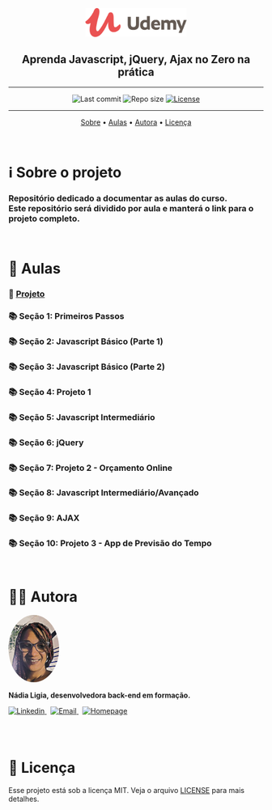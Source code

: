 <p align="center"><img src="../assets/logo.png" width=200></p>
<h2 align="center">Aprenda Javascript, jQuery, Ajax no Zero na prática</h2>

---

<p align="center">
  <img alt="Last commit" src="https://img.shields.io/github/last-commit/nlnadialigia/udemy?color=91091e" />

  <img alt="Repo size" src="https://img.shields.io/github/repo-size/nlnadialigia/udemy?color=91091e"/>
   
  <a href="./license.md">
  <img alt="License" src="https://img.shields.io/badge/License-MIT-informational?color=91091e"/>
  </a>
</p>

---

<p align="center">
  <a href="#-information_source-sobre-o-projeto">Sobre</a> •
  <a href="#-open_file_folder-aulas">Aulas</a> • 
  <a href="#-woman_office_worker-autora">Autora</a> • 
  <a href="#-pencil-licença">Licença</a>
</p>
<br>

# ℹ️ Sobre o projeto 

<h3>Repositório dedicado a documentar as aulas do curso.<br>
Este repositório será dividido por aula e manterá o link para o projeto completo.</h3>

<br>

# 📂 Aulas

### 📔 [Projeto](https://github.com/nlnadialigia/jjaz.git)

### 📚 Seção 1: Primeiros Passos

<!-- ▶️ Primeiros passos com a linguagem Javascript

▶️ Sintaxe

▶️ Variáveis

▶️ Tipos de dados primitivos - Strings

▶️ Tipos de dados primitivos - Numbers

▶️ Tipos de dados primitivos - Booleanos

▶️ Tipos de dados - null e undefined

▶️ Folha de Exercícios n. 1

▶️ Folha de Exercícios n. 1 - Resolução -->

### 📚 Seção 2: Javascript Básico (Parte 1)

<!-- ▶️ DOM - Document Object Model

▶️ Trabalhando com o DOM

▶️ Funções

▶️ Tipos de dados - Arrays

▶️ Tipos de dados - Objetos

▶️ Métodos de Objetos

▶️ Folha de Exercícios n. 2

▶️ Folha de Exercícios n. 2 - Resolução (Parte 1)

▶️ Folha de Exercícios n. 2 - Resolução (Parte 2) -->

### 📚 Seção 3: Javascript Básico (Parte 2)

<!-- ▶️ Eventos

▶️ Manipulação do CSS

▶️ Outros métodos getElement

▶️ Loops for e for/in

▶️ Loops while e do/while

▶️ Condicionais (if, else if, else)

▶️ Aninhamento de loops e condicionais (nesting)

▶️ Folha de Exercícios n. 3

▶️ Folha de Exercícios n. 3 - Resolução (Parte 1)

▶️ Folha de Exercícios n. 3 - Resolução (Parte 2) -->

### 📚 Seção 4: Projeto 1

<!-- ▶️ Apresentação do Projeto 1

▶️ Menu Mobile

▶️ Seção "Sobre Nós"

▶️ Seção "Serviços"

▶️ Formulário de Contato

▶️ Data Dinâmica no Footer

▶️ Mapa do Google Maps em Javascript -->

### 📚 Seção 5: Javascript Intermediário

<!-- ▶️ BOM (Browser Object Model)

▶️ Local Storage

▶️ Data e Hora

▶️ Métodos de Tempo

▶️ Desafio do Relógio

▶️ Comando Switch

▶️ Break e Continue

▶️ Formulários (Parte 1)

▶️ Formulários (Parte 2)

▶️ O evento onchange

▶️ Folha de Exercícios n. 4

▶️ Resolução Folha n. 4 (Exercícios 1 e 2)

▶️ Resolução Folha n. 4 (Exercício 4)

▶️ Resolução Folha n. 4 (Cronômetro - Parte 1)

▶️ Resolução Folha n. 4 (Cronômetro - Parte 2) -->

### 📚 Seção 6: jQuery

<!-- ▶️ jQuery - Introdução

▶️ jQuery - Sintaxe

▶️ jQuery - Manipulação do Conteúdo HTML

▶️ jQuery - Loop Each

▶️ jQuery - Formulários

▶️ jQuery - Manipulação de Classes CSS

▶️ jQuery - Eventos

▶️ jQuery - Efeitos

▶️ jQuery - Animate

▶️ jQuery - Métodos em Cadeia -->

### 📚 Seção 7: Projeto 2 - Orçamento Online

<!-- ▶️ Apresentação

▶️ Cálculo do Valor Total

▶️ Criação do Evento Click Para os Filtros do Tipo Botão

▶️ Criação do Evento Change Para os Filtros do Tipo Select e Input

▶️ Atualização dos Campos de Resultado

▶️ Atualização Inicial dos Filtros

▶️ localStorage e Ajustes Finais -->

### 📚 Seção 8: Javascript Intermediário/Avançado

<!-- ▶️ Funções Callback

▶️ Lidando com Erros (Try, Catch e Throw)

▶️ Operador If Ternário

▶️ Escopo

▶️ Namespaces

▶️ JSON -->

### 📚 Seção 9: AJAX

<!-- ▶️ AJAX - Introdução

▶️ AJAX - Request

▶️ AJAX - Response

▶️ AJAX com jQuery

▶️ Tarefa AJAX com jQuery

▶️ Folha de Exercícios n. 5

▶️ Resolução Folha n. 5 (Parte 1)

▶️ Resolução Folha n. 5 (Parte 2)

▶️ Resolução Folha n. 5 - Desafio do Quiz (Parte 1)

▶️ Resolução Folha n. 5 - Desafio do Quiz (Parte 2) -->

### 📚 Seção 10: Projeto 3 - App de Previsão do Tempo

<!-- ▶️ Apresentação do Projeto

▶️ Registro no Accuweather

▶️ Pegar o Clima Atual com o Current Conditions API

▶️ Pegar o Código do Local Com o Geocode API

▶️ Pegar Latitude e Longitude com o geoPlugin

▶️ Preencher Clima Atual (Parte 1)

▶️ Preencher Clima Atual (Parte 2)

▶️ Preencher Ícone do Clima

▶️ Pegar Previsão de 5 Dias (Parte 1)

▶️ Pegar Previsão de 5 Dias (Parte 2)

▶️ Apresentar Dias da Semana

▶️ Apresentar Gráfico Hora a Hora (Parte 1)

▶️ Apresentar Gráfico Hora a Hora (Parte 2)

▶️ Trabalhando com o Mapbox

▶️ Implementação da Caixa de Pesquisa

▶️ Controle de Mensagens de Erro -->

<br>

# 👩‍💼 Autora
<img style="border-radius: 50%;" src="../assets/picture.jpg" width="100px;" alt="Picture"/>
<p><b>Nádia Ligia, desenvolvedora back-end em formação.</b></p>

<a href="https://www.linkedin.com/in/nlnadialigia/">
  <img alt="Linkedin" src="https://img.shields.io/badge/-Linkedin -91091e?style=flat&logo=Linkedin&logoColor=white&link=https://www.linkedin.com/in/nlnadialigia/" />
</a>&nbsp;
<a href="mailto:nlnadialigia@gmail.com">
  <img alt="Email" src="https://img.shields.io/badge/-Email-91091e?style=flat&logo=Gmail&logoColor=white&link=mailto:nlnadialigia@gmail.com" />
</a>&nbsp;
<a href="https://www.nlnadialigia.com">
  <img alt="Homepage" src="https://img.shields.io/badge/-Homepage-91091e" />
</a>

<br><br>

# 📝 Licença

Esse projeto está sob a licença MIT. Veja o arquivo [LICENSE](LICENSE) para mais detalhes.
